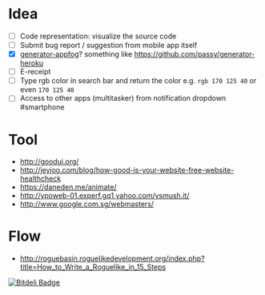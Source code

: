 # Idea
- [ ] Code representation: visualize the source code
- [ ] Submit bug report / suggestion from mobile app itself
- [x] [generator-appfog](https://npmjs.org/package/generator-appfog)? something like https://github.com/passy/generator-heroku
- [ ] E-receipt
- [ ] Type rgb color in search bar and return the color e.g. `rgb 170 125 40` or even `170 125 40`
- [ ] Access to other apps (multitasker) from notification dropdown #smartphone

# Tool
- http://goodui.org/
- http://jeyjoo.com/blog/how-good-is-your-website-free-website-healthcheck
- https://daneden.me/animate/
- http://ypoweb-01.experf.gq1.yahoo.com/ysmush.it/
- http://www.google.com.sg/webmasters/

# Flow
- http://roguebasin.roguelikedevelopment.org/index.php?title=How_to_Write_a_Roguelike_in_15_Steps

[![Bitdeli Badge](https://d2weczhvl823v0.cloudfront.net/kumabotz/idea/trend.png)](https://bitdeli.com/free "Bitdeli Badge")
